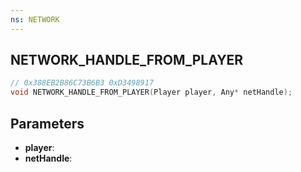 ```yaml
---
ns: NETWORK
---
```

## NETWORK_HANDLE_FROM_PLAYER

```c
// 0x388EB2B86C73B6B3 0xD3498917
void NETWORK_HANDLE_FROM_PLAYER(Player player, Any* netHandle);
```

## Parameters
* **player**:
* **netHandle**:

